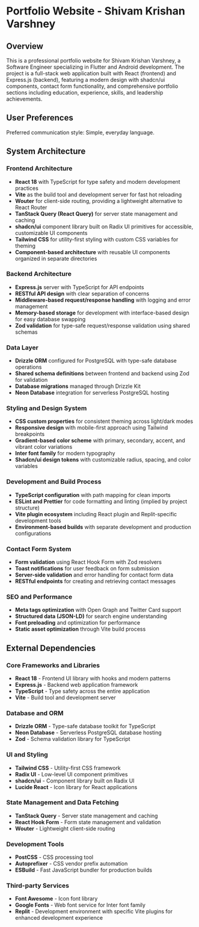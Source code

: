 # Portfolio Website - Shivam Krishan Varshney

## Overview

This is a professional portfolio website for Shivam Krishan Varshney, a Software Engineer specializing in Flutter and Android development. The project is a full-stack web application built with React (frontend) and Express.js (backend), featuring a modern design with shadcn/ui components, contact form functionality, and comprehensive portfolio sections including education, experience, skills, and leadership achievements.

## User Preferences

Preferred communication style: Simple, everyday language.

## System Architecture

### Frontend Architecture
- **React 18** with TypeScript for type safety and modern development practices
- **Vite** as the build tool and development server for fast hot reloading
- **Wouter** for client-side routing, providing a lightweight alternative to React Router
- **TanStack Query (React Query)** for server state management and caching
- **shadcn/ui** component library built on Radix UI primitives for accessible, customizable UI components
- **Tailwind CSS** for utility-first styling with custom CSS variables for theming
- **Component-based architecture** with reusable UI components organized in separate directories

### Backend Architecture
- **Express.js** server with TypeScript for API endpoints
- **RESTful API design** with clear separation of concerns
- **Middleware-based request/response handling** with logging and error management
- **Memory-based storage** for development with interface-based design for easy database swapping
- **Zod validation** for type-safe request/response validation using shared schemas

### Data Layer
- **Drizzle ORM** configured for PostgreSQL with type-safe database operations
- **Shared schema definitions** between frontend and backend using Zod for validation
- **Database migrations** managed through Drizzle Kit
- **Neon Database** integration for serverless PostgreSQL hosting

### Styling and Design System
- **CSS custom properties** for consistent theming across light/dark modes
- **Responsive design** with mobile-first approach using Tailwind breakpoints
- **Gradient-based color scheme** with primary, secondary, accent, and vibrant color variations
- **Inter font family** for modern typography
- **Shadcn/ui design tokens** with customizable radius, spacing, and color variables

### Development and Build Process
- **TypeScript configuration** with path mapping for clean imports
- **ESLint and Prettier** for code formatting and linting (implied by project structure)
- **Vite plugin ecosystem** including React plugin and Replit-specific development tools
- **Environment-based builds** with separate development and production configurations

### Contact Form System
- **Form validation** using React Hook Form with Zod resolvers
- **Toast notifications** for user feedback on form submission
- **Server-side validation** and error handling for contact form data
- **RESTful endpoints** for creating and retrieving contact messages

### SEO and Performance
- **Meta tags optimization** with Open Graph and Twitter Card support
- **Structured data (JSON-LD)** for search engine understanding
- **Font preloading** and optimization for performance
- **Static asset optimization** through Vite build process

## External Dependencies

### Core Frameworks and Libraries
- **React 18** - Frontend UI library with hooks and modern patterns
- **Express.js** - Backend web application framework
- **TypeScript** - Type safety across the entire application
- **Vite** - Build tool and development server

### Database and ORM
- **Drizzle ORM** - Type-safe database toolkit for TypeScript
- **Neon Database** - Serverless PostgreSQL database hosting
- **Zod** - Schema validation library for TypeScript

### UI and Styling
- **Tailwind CSS** - Utility-first CSS framework
- **Radix UI** - Low-level UI component primitives
- **shadcn/ui** - Component library built on Radix UI
- **Lucide React** - Icon library for React applications

### State Management and Data Fetching
- **TanStack Query** - Server state management and caching
- **React Hook Form** - Form state management and validation
- **Wouter** - Lightweight client-side routing

### Development Tools
- **PostCSS** - CSS processing tool
- **Autoprefixer** - CSS vendor prefix automation
- **ESBuild** - Fast JavaScript bundler for production builds

### Third-party Services
- **Font Awesome** - Icon font library
- **Google Fonts** - Web font service for Inter font family
- **Replit** - Development environment with specific Vite plugins for enhanced development experience